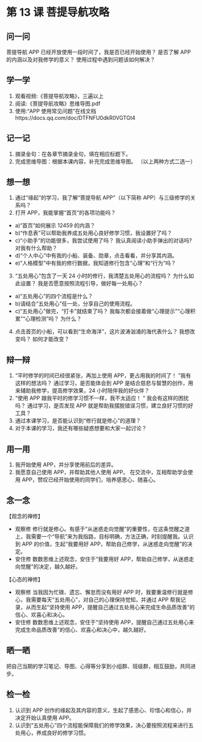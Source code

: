# 第 13 课 菩提导航攻略

## 问一问

菩提导航 APP 已经开放使用一段时间了，我是否已经开始使用？
是否了解 APP 的内涵以及对我修学的意义？
使用过程中遇到问题该如何解决？

## 学一学

1. 观看视频:《菩提导航攻略》，三遍以上
2. 阅读:《菩提导航攻略》思维导图.pdf
3. 使用:“APP 使用常见问题”在线文档https://docs.qq.com/doc/DTFNFU0dkR0VGTGt4

## 记一记

1.  摘录金句：在各章节摘录金句，填在相应标题下。
2.  完成思维导图：根据本课内容，补充完成思维导图。
    （以上两种方式二选一）

## 想一想

1. 通过“缘起”的学习，我了解“菩提导航 APP”（以下简称 APP）与三级修学的关系吗？
2. 打开 APP，我能掌握“首页”的各项功能吗？

- a)“首页”如何展示 12459 的内涵？
- b)“作息表”可以帮助我养成五处用心良好修学习惯，我设置好了吗？
- c)“小助手”的功能很多，我尝试使用了吗？
  我认真阅读小助手弹出的对话吗?对我有什么帮助？
- d)“个人中心”中有我的小船、装备、勋章，点击看看，并分享其内涵。
- e)“人格模型”中有我的修行数据，我知道修行包含“心理”和“行为”吗？

3. “五处用心”包含了一天 24 小时的修行，我清楚五处用心的流程吗？
   为什么如此设置？
   我是否愿意按照流程引导，做好每一处用心？

- a)“五处用心”的四个流程是什么？
- b)请结合“五处用心”任一处，分享自己的使用流程。
- c)“五处用心”做完，“打卡”就结束了吗？
  我每次都会接着做“心理提示”“心理积累”“心理检测”吗？
  为什么？

4. 点击首页的小船，可以看到“生命海洋”，这片波涛汹涌的海代表什么？
   我想改变吗？
   如何才能改变？

## 辩一辩

1. “平时修学的时间已经很紧张，再加上使用 APP，更占用我的时间了！ ”我有这样的想法吗？
   通过学习，是否能体会到 APP 是结合慈悲与智慧的创作，用来辅助我修学，提高修学效果，24 小时陪伴我的好伙伴？
2. “使用 APP 跟我平时的修学习惯不一样，我不太适应！ ”
   我会有这样的困扰吗？
   通过学习，是否发现 APP 就是帮助我摆脱错误习惯，建立良好习惯的好工具？
3. 通过本课学习，是否能认识到“修行就是修心”的道理？
4. 对于本课的学习，我还有哪些疑惑想要和大家一起讨论？

## 用一用

1. 我开始使用 APP，并分享使用前后的差异。
2. 我愿意自己使用 APP，并帮助其他人使用 APP。
   在交流中，互相帮助学会使用 APP，赞叹已经开始使用的同学们，培养感恩心、随喜心。

## 念一念

【观念的禅修】

- 观察修
  修行就是修心。有感于“从迷惑走向觉醒”的重要性，在这条觉醒之道上，我需要一个“导航”来为我指路，目标明确，方法正确，时刻提醒我。认识到 APP 的价值，生起“我要用好 APP，帮助自己修学，从迷惑走向觉醒”的决定。
- 安住修
  数数思维上述观念，安住于“我要用好 APP，帮助自己修学，从迷惑走向觉醒”的决定，越久越好。

【心态的禅修】

- 观察修
  当我因为忙碌、遗忘、懈怠而没有用好 APP 时，我要重温修行就是修心，我需要每天“五处用心”，对自己的心理保持觉知，并通过 APP 帮我记录，从而生起“坚持使用 APP，提醒自己通过五处用心来完成生命品质改善”的信心、欢喜心和决心。
- 安住修
  数数思维上述观念，安住于“坚持使用 APP，提醒自己通过五处用心来完成生命品质改善”的信心、欢喜心和决心中，越久越好。

## 晒一晒

把自己当期的学习笔记、导图、心得等分享到小组群、班级群，相互鼓励，共同进步。

## 检一检

1. 认识到 APP 创作的缘起及其内容的意义，生起了感恩心、珍惜心和信心，并决定开始认真使用 APP。
2. 认识到“五处用心”四个流程能保障我们的修学效果，决心要按照流程来进行五处用心，养成良好的修学习惯。
